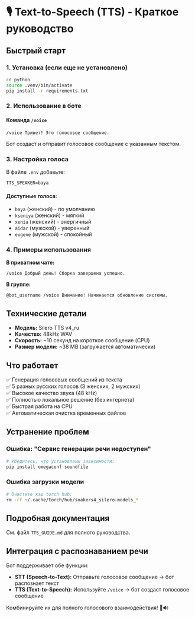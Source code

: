 # 🎙️ Text-to-Speech (TTS) - Краткое руководство

## Быстрый старт

### 1. Установка (если еще не установлено)
```bash
cd python
source .venv/bin/activate
pip install -r requirements.txt
```

### 2. Использование в боте

#### Команда `/voice`
```
/voice Привет! Это голосовое сообщение.
```

Бот создаст и отправит голосовое сообщение с указанным текстом.

### 3. Настройка голоса

В файле `.env` добавьте:
```env
TTS_SPEAKER=baya
```

#### Доступные голоса:
- `baya` (женский) - по умолчанию
- `kseniya` (женский) - мягкий
- `xenia` (женский) - энергичный
- `aidar` (мужской) - уверенный
- `eugene` (мужской) - спокойный

### 4. Примеры использования

**В приватном чате:**
```
/voice Добрый день! Сборка завершена успешно.
```

**В группе:**
```
@bot_username /voice Внимание! Начинается обновление системы.
```

## Технические детали

- **Модель:** Silero TTS v4_ru
- **Качество:** 48kHz WAV
- **Скорость:** ~10 секунд на короткое сообщение (CPU)
- **Размер модели:** ~38 MB (загружается автоматически)

## Что работает

✅ Генерация голосовых сообщений из текста  
✅ 5 разных русских голосов (3 женских, 2 мужских)  
✅ Высокое качество звука (48 kHz)  
✅ Полностью локальное решение (без интернета)  
✅ Быстрая работа на CPU  
✅ Автоматическая очистка временных файлов  

## Устранение проблем

### Ошибка: "Сервис генерации речи недоступен"
```bash
# Убедитесь, что установлены зависимости:
pip install omegaconf soundfile
```

### Ошибка загрузки модели
```bash
# Очистите кэш torch hub:
rm -rf ~/.cache/torch/hub/snakers4_silero-models_*
```

## Подробная документация

См. файл `TTS_GUIDE.md` для полного руководства.

## Интеграция с распознаванием речи

Бот поддерживает обе функции:
- **STT (Speech-to-Text):** Отправьте голосовое сообщение → бот распознает текст
- **TTS (Text-to-Speech):** Используйте `/voice` → бот создаст голосовое сообщение

Комбинируйте их для полного голосового взаимодействия! 🎤🔊

